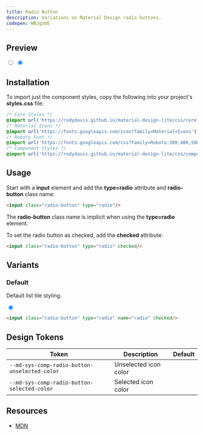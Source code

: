 ```yaml
---
title: Radio Button
description: Variations on Material Design radio buttons.
codepen: WNJgzmE
---
```


## Preview

<div class="preview">
  <input
  class="radio-button"
  type="radio"
  name="question"
  value="false"
  id="false"
  />
  <input
    class="radio-button"
    type="radio"
    name="question"
    value="true"
    id="true"
    checked
  />
</div>

## Installation

To import just the component styles, copy the following into your project's **styles.css** file:

```css
/* Core Styles */
@import url('https://rodydavis.github.io/material-design-lite/css/core.css');
/* Material Icons */
@import url('https://fonts.googleapis.com/icon?family=Material+Icons');
/* Roboto Font */
@import url('https://fonts.googleapis.com/css?family=Roboto:300,400,500,700&amp;display=swap');
/* Component Styles */
@import url('https://rodydavis.github.io/material-design-lite/css/components/radio-button/style.css');
```

## Usage

Start with a **input** element and add the **type=radio** attribute and **radio-button** class name:

```html
<input class="radio-button" type="radio"/>
```

The **radio-button** class name is implicit when using the **type=radio** element.

To set the radio button as checked, add the **checked** attribute:

```html
<input class="radio-button" type="radio" checked/>
```

## Variants

### Default

Default list tile styling.

<div class="preview">
   <input class="radio-button" type="radio" name="radio" checked/>
</div>

```html
<input class="radio-button" type="radio" name="radio" checked/>
```

## Design Tokens

| Token                                         | Description           | Default                                                                                                         |
|-----------------------------------------------|-----------------------|-----------------------------------------------------------------------------------------------------------------|
| `--md-sys-comp-radio-button-unselected-color` | Unselected icon color | <div class="tooltip token-box color-on-surface-variant" data-tooltip="--md-sys-color-on-surface-variant"></div> |
| `--md-sys-comp-radio-button-selected-color`   | Selected icon color   | <div class="tooltip token-box color-primary" data-tooltip="--md-sys-color-primary"></div>                       |

## Resources

- [MDN](https://developer.mozilla.org/en-US/docs/Web/HTML/Element/input/radio)
